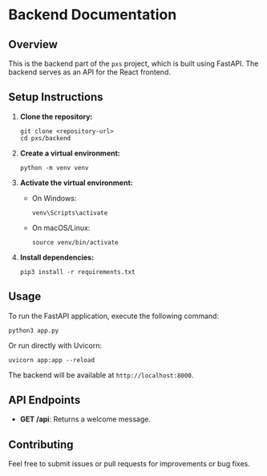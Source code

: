 # Backend Documentation

## Overview
This is the backend part of the `pxs` project, which is built using FastAPI. The backend serves as an API for the React frontend.

## Setup Instructions

1. **Clone the repository:**
   ```
   git clone <repository-url>
   cd pxs/backend
   ```

2. **Create a virtual environment:**
   ```
   python -m venv venv
   ```

3. **Activate the virtual environment:**
   - On Windows:
     ```
     venv\Scripts\activate
     ```
   - On macOS/Linux:
     ```
     source venv/bin/activate
     ```

4. **Install dependencies:**
   ```
   pip3 install -r requirements.txt
   ```

## Usage

To run the FastAPI application, execute the following command:
```
python3 app.py
```

Or run directly with Uvicorn:
```
uvicorn app:app --reload
```

The backend will be available at `http://localhost:8000`.

## API Endpoints

- **GET /api**: Returns a welcome message.

## Contributing

Feel free to submit issues or pull requests for improvements or bug fixes.
